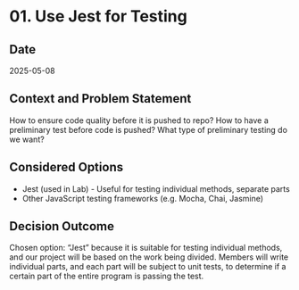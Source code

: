 # 01. Use Jest for Testing

## Date

2025-05-08

## Context and Problem Statement

How to ensure code quality before it is pushed to repo?
How to have a preliminary test before code is pushed?
What type of preliminary testing do we want?

## Considered Options

- Jest (used in Lab) - Useful for testing individual methods, separate parts
- Other JavaScript testing frameworks (e.g. Mocha, Chai, Jasmine)

## Decision Outcome 

Chosen option: “Jest” because it is suitable for testing individual methods, and our project will be based on the work being divided. Members will write individual parts, and each part will be subject to unit tests, to determine if a certain part of the entire program is passing the test. 
